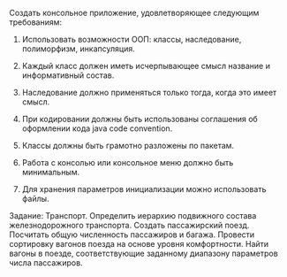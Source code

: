 Создать консольное приложение, удовлетворяющее следующим требованиям:

1. Использовать возможности ООП: классы, наследование, полиморфизм, инкапсуляция.

2. Каждый класс должен иметь исчерпывающее смысл название и информативный состав.

3. Наследование должно применяться только тогда, когда это имеет смысл.

4. При кодировании должны быть использованы соглашения об оформлении кода java code convention.

5. Классы должны быть грамотно разложены по пакетам.

6. Работа с консолью или консольное меню должно быть минимальным.

7. Для хранения параметров инициализации можно использовать файлы.

Задание: Транспорт. 
Определить иерархию подвижного состава железнодорожного транспорта. Создать пассажирский поезд. Посчитать общую численность пассажиров 
и багажа. Провести сортировку вагонов поезда на основе уровня комфортности. Найти вагоны в поезде, соответствующие заданному диапазону 
параметров числа пассажиров.
